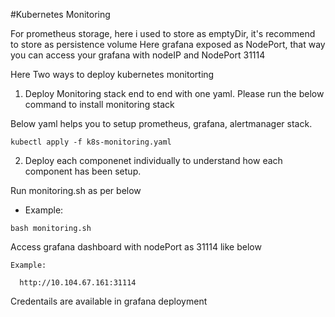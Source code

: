 #Kubernetes Monitoring 

For prometheus storage, here i used to store as emptyDir, it's recommend to store as persistence volume 
Here grafana exposed as NodePort, that way you can access your grafana with nodeIP and NodePort 31114 

Here Two ways to deploy kubernetes monitorting

1. Deploy Monitoring stack end to end with one yaml. Please run the below command to install monitoring stack 

Below yaml helps you to setup prometheus, grafana, alertmanager stack. 
```
kubectl apply -f k8s-monitoring.yaml
``` 

2. Deploy each componenet individually to understand how each component has been setup.

Run monitoring.sh as per below

- Example:
```
bash monitoring.sh
```

Access grafana dashboard with nodePort as 31114 like below 

```
Example:

  http://10.104.67.161:31114
```

Credentails are available in grafana deployment
